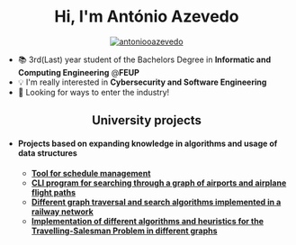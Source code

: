 <!--
**xubby/xubby** is a ✨ _special_ ✨ repository because its `README.md` (this file) appears on your GitHub profile.

Here are some ideas to get you started:

- 🔭 I’m currently working on ...
- 🌱 I’m currently learning ...
- 👯 I’m looking to collaborate on ...
- 🤔 I’m looking for help with ...
- 💬 Ask me about ...
- 📫 How to reach me: ...
- 😄 Pronouns: ...
- ⚡ Fun fact: ...
-->
<h1 align="center">Hi, I'm António Azevedo</h1>
<!-- <h3 align="center">An aspiring security engineer</h3> -->

<p align="center"> <a href="https://github.com/ryo-ma/github-profile-trophy"><img src="https://github-profile-trophy.vercel.app/?username=antoniooazevedo&theme=onedark&rank=SECRET,SSS,SS,S,AAA,AA,A,B" alt="antoniooazevedo" /></a> </p>

- 📚 3rd(Last) year student of the Bachelors Degree in **Informatic and Computing Engineering** @**FEUP**
- 💡 I'm really interested in **Cybersecurity and Software Engineering**
- 🚀 Looking for ways to enter the industry!

<h2 align="center">University projects</h2>
<ul>
  <li>
    <h4>Projects based on expanding knowledge in algorithms and usage of data structures</h4>
    <ul>
      <li><a href="https://github.com/antoniooazevedo/aed-project1"><b>Tool for schedule management</b></a></li>
      <li><a href="https://github.com/antoniooazevedo/aed-project2"><b>CLI program for searching through a graph of airports and airplane flight paths</b></a></li>
      <li><a href="https://github.com/antoniooazevedo/project-railway"><b>Different graph traversal and search algorithms implemented in a railway network</b></a></li>
      <li><a href="https://github.com/antoniooazevedo/project-tsp"><b>Implementation of different algorithms and heuristics for the Travelling-Salesman Problem in different graphs</b></a></li>
    </ul>
  </li>
</ul>
